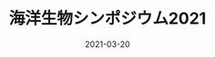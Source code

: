 ---
title: "海洋生物シンポジウム2021"
presentation: "プランクトン由来凝集体の粒子間接着力の測定と粒子サイズ変動への影響"
authors: Yasuhito Hayashi, Shigeki Wada, Yasuhisa Adachi
date: 2021-03-20
abstract: ""
link: ""
---